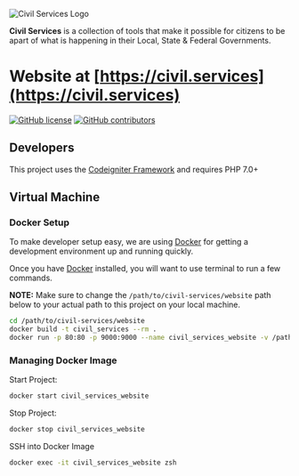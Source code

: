 ![Civil Services Logo](https://raw.githubusercontent.com/CivilServiceUSA/api/master/docs/img/logo.png "Civil Services Logo")

__Civil Services__ is a collection of tools that make it possible for citizens to be apart of what is happening in their Local, State & Federal Governments.


Website at [https://civil.services](https://civil.services)
===

[![GitHub license](https://img.shields.io/badge/license-MIT-blue.svg?style=flat)](https://raw.githubusercontent.com/CivilServiceUSA/website/master/LICENSE)  [![GitHub contributors](https://img.shields.io/github/contributors/CivilServiceUSA/website.svg)](https://github.com/CivilServiceUSA/website/graphs/contributors)


Developers
---

This project uses the [Codeigniter Framework](https://www.codeigniter.com/user_guide/) and requires PHP 7.0+


Virtual Machine
---

### Docker Setup

To make developer setup easy, we are using [Docker](https://www.docker.com) for getting a development environment up and running quickly.

Once you have [Docker](https://www.docker.com) installed, you will want to use terminal to run a few commands.

__NOTE:__ Make sure to change the `/path/to/civil-services/website` path below to your actual path to this project on your local machine.

```bash
cd /path/to/civil-services/website
docker build -t civil_services --rm .
docker run -p 80:80 -p 9000:9000 --name civil_services_website -v /path/to/civil-services/website/web-root:/var/www/html -t civil_services
```

### Managing Docker Image

Start Project:

```bash
docker start civil_services_website
```

Stop Project:

```bash
docker stop civil_services_website
```

SSH into Docker Image

```bash
docker exec -it civil_services_website zsh
```
